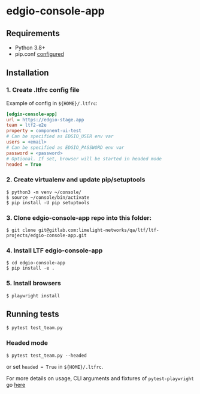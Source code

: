 # edgio-console-app



## Requirements

- Python 3.8+
- pip.conf [configured](https://gitlab.com/groups/limelight-networks/qa/ltf/-/wikis/home#pypi-pip)

## Installation

### 1. Create .ltfrc config file

Example of config in `${HOME}/.ltfrc`:
```ini
[edgio-console-app]
url = https://edgio-stage.app
team = ltf2-e2e
property = component-ui-test
# Can be specified as EDGIO_USER env var
users = <email>
# Can be specified as EDGIO_PASSWORD env var
password = <password>
# Optional. If set, browser will be started in headed mode
headed = True
```

### 2. Create virtualenv and update pip/setuptools

```shell
$ python3 -m venv ~/console/
$ source ~/console/bin/activate
$ pip install -U pip setuptools
```

### 3. Clone edgio-console-app repo into this folder:
```shell
$ git clone git@gitlab.com:limelight-networks/qa/ltf/ltf-projects/edgio-console-app.git
```

### 4. Install LTF edgio-console-app
```shell
$ cd edgio-console-app
$ pip install -e .
```
### 5. Install browsers
```shell
$ playwright install
```

## Running tests
```shell
$ pytest test_team.py
```
### Headed mode
```shell
$ pytest test_team.py --headed
```
or set `headed = True` in `${HOME}/.ltfrc`.

For more details on  usage, CLI arguments and fixtures of `pytest-playwright` go [here](https://playwright.dev/python/docs/test-runners) 
